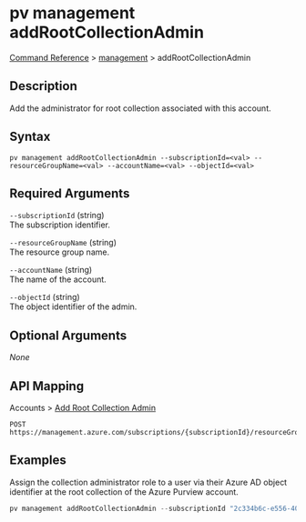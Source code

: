 # pv management addRootCollectionAdmin
[Command Reference](../../../README.md#command-reference) > [management](./main.md) > addRootCollectionAdmin

## Description
Add the administrator for root collection associated with this account.

## Syntax
```
pv management addRootCollectionAdmin --subscriptionId=<val> --resourceGroupName=<val> --accountName=<val> --objectId=<val>
```

## Required Arguments
`--subscriptionId` (string)  
The subscription identifier.

`--resourceGroupName` (string)  
The resource group name.

`--accountName` (string)  
The name of the account.

`--objectId` (string)  
The object identifier of the admin.

## Optional Arguments
*None*

## API Mapping
Accounts > [Add Root Collection Admin](https://docs.microsoft.com/en-us/rest/api/purview/accounts/add-root-collection-admin)
```
POST https://management.azure.com/subscriptions/{subscriptionId}/resourceGroups/{resourceGroupName}/providers/Microsoft.Purview/accounts/{accountName}/addRootCollectionAdmin
```

## Examples
Assign the collection administrator role to a user via their Azure AD object identifier at the root collection of the Azure Purview account.
```powershell
pv management addRootCollectionAdmin --subscriptionId "2c334b6c-e556-40ac-a4c0-c0d1d2e08ca0" --resourceGroupName "myrg" --accountName "my-purview-account" --objectId "ac2b4099-7d5a-4d71-b9e4-65325a82c487"
```